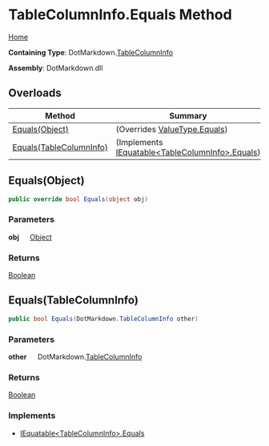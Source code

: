 # TableColumnInfo\.Equals Method

[Home](../../../README.md)

**Containing Type**: DotMarkdown\.[TableColumnInfo](../README.md)

**Assembly**: DotMarkdown\.dll

## Overloads

| Method | Summary |
| ------ | ------- |
| [Equals(Object)](#DotMarkdown_TableColumnInfo_Equals_System_Object_) |  \(Overrides [ValueType.Equals](https://docs.microsoft.com/en-us/dotnet/api/system.valuetype.equals)\) |
| [Equals(TableColumnInfo)](#DotMarkdown_TableColumnInfo_Equals_DotMarkdown_TableColumnInfo_) |  \(Implements [IEquatable\<TableColumnInfo>.Equals](https://docs.microsoft.com/en-us/dotnet/api/system.iequatable-1.equals)\) |

## Equals\(Object\) <a name="DotMarkdown_TableColumnInfo_Equals_System_Object_"></a>

```csharp
public override bool Equals(object obj)
```

### Parameters

**obj** &emsp; [Object](https://docs.microsoft.com/en-us/dotnet/api/system.object)

### Returns

[Boolean](https://docs.microsoft.com/en-us/dotnet/api/system.boolean)

## Equals\(TableColumnInfo\) <a name="DotMarkdown_TableColumnInfo_Equals_DotMarkdown_TableColumnInfo_"></a>

```csharp
public bool Equals(DotMarkdown.TableColumnInfo other)
```

### Parameters

**other** &emsp; DotMarkdown\.[TableColumnInfo](../README.md)

### Returns

[Boolean](https://docs.microsoft.com/en-us/dotnet/api/system.boolean)

### Implements

* [IEquatable\<TableColumnInfo>.Equals](https://docs.microsoft.com/en-us/dotnet/api/system.iequatable-1.equals)
